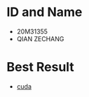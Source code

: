 # ID and Name
* 20M31355
* QIAN ZECHANG

# Best Result
* [cuda](https://github.com/QIANZECHANG/hpc_lecture_2021/tree/main/16_final_report/cuda)
